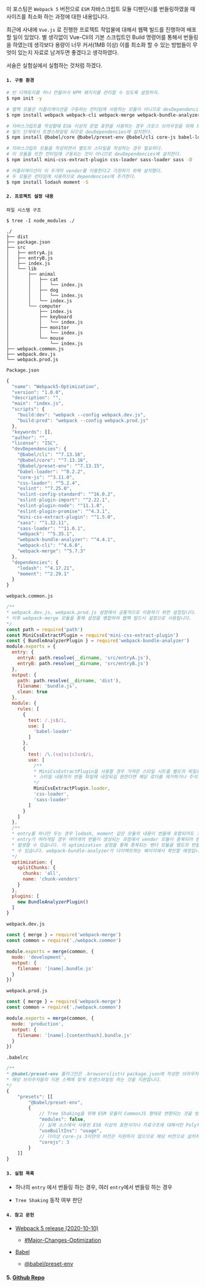 이 포스팅은 `Webpack 5` 버전으로 `ESM` 자바스크립트 모듈 디펜던시를 번들링하였을 때 사이즈를 최소화 하는 과정에 대한 내용입니다.

최근에 사내에 `Vue.js` 로 진행한 프로젝트 작업물에 대해서 웹팩 빌드를 진행하여 배포할 일이 있었다. 별 생각없이 Vue-Cli의 기본 스크립트인 Build 명령어를 통해서 번들링을 하였는데 생각보다 용량이 너무 커서(1MB 이상) 이를 최소화 할 수 있는 방법들이 무엇이 있는지 자료로 남겨두면 좋겠다고 생각하였다.

서술은 실험실에서 실험하는 것처럼 하겠다.

#### `1. 구동 환경`
```bash
# 빈 디렉토리를 하나 만들어서 NPM 패키지를 관리할 수 있도록 설정하자.
$ npm init -y
```
```bash
# 웹팩 모듈은 어플리케이션을 구동하는 런타임에 사용하는 모듈이 아니므로 devDependencies에 설치한다.
$ npm install webpack webpack-cli webpack-merge webpack-bundle-analyzer -D
```
```bash
# 자바스크립트를 작성할때 ES6 이상의 문법 표현을 사용하는 경우 크로스 브라우징을 위해 트랜스파일러를 사용할 필요가 있다.
# 빌드 단계에서 트랜스파일링 되므로 devDependencies에 설치한다.
$ npm install @babel/core @babel/preset-env @babel/cli core-js babel-loader -D
```
```bash
# 자바스크립트 모듈을 작성하면서 별도의 스타일을 작성하는 경우 필요하다.
# 이 모듈들 또한 런타임에 구동되는 것이 아니므로 devDependencies에 설치한다.
$ npm install mini-css-extract-plugin css-loader sass-loader sass -D
```
```bash
# 어플리케이션이 이 두개의 vendor를 이용한다고 가정하기 위해 설치했다.
# 두 모듈은 런타임에 사용하므로 dependencies에 추가한다.
$ npm install lodash moment -S
```

#### `2. 프로젝트 설정 내용`

`파일 시스템 구조`
```
$ tree -I node_modules ./

./
├── dist
├── package.json
├── src
│   ├── entryA.js
│   ├── entryB.js
│   ├── index.js
│   └── lib
│       ├── animal
│       │   ├── cat
│       │   │   └── index.js
│       │   ├── dog
│       │   │   └── index.js
│       │   └── index.js
│       └── computer
│           ├── index.js
│           ├── keyboard
│           │   └── index.js
│           ├── monitor
│           │   └── index.js
│           └── mouse
│               └── index.js
├── webpack.common.js
├── webpack.dev.js
└── webpack.prod.js
```
`Package.json`
```javascript
{
  "name": "Webpack5-Optimization",
  "version": "1.0.0",
  "description": "",
  "main": "index.js",
  "scripts": {
    "build:dev": "webpack --config webpack.dev.js",
    "build:prod": "webpack --config webpack.prod.js"
  },
  "keywords": [],
  "author": "",
  "license": "ISC",
  "devDependencies": {
    "@babel/cli": "^7.13.16",
    "@babel/core": "^7.13.16",
    "@babel/preset-env": "^7.13.15",
    "babel-loader": "^8.2.2",
    "core-js": "^3.11.0",
    "css-loader": "^5.2.4",
    "eslint": "^7.25.0",
    "eslint-config-standard": "^16.0.2",
    "eslint-plugin-import": "^2.22.1",
    "eslint-plugin-node": "^11.1.0",
    "eslint-plugin-promise": "^4.3.1",
    "mini-css-extract-plugin": "^1.5.0",
    "sass": "^1.32.11",
    "sass-loader": "^11.0.1",
    "webpack": "^5.35.1",
    "webpack-bundle-analyzer": "^4.4.1",
    "webpack-cli": "^4.6.0",
    "webpack-merge": "^5.7.3"
  },
  "dependencies": {
    "lodash": "^4.17.21",
    "moment": "^2.29.1"
  }
}
```
`webpack.common.js`
```javascript
/**
* webpack.dev.js, webpack.prod.js 설정에서 공통적으로 이용하기 위한 설정입니다.
* 이후 webpack-merge 모듈을 통해 설정을 병합하여 웹팩 빌드시 설정으로 사용됩니다.
*/
const path = require('path')
const MiniCssExtractPlugin = require('mini-css-extract-plugin')
const { BundleAnalyzerPlugin } = require('webpack-bundle-analyzer')
module.exports = {
  entry: {
    entryA: path.resolve(__dirname, 'src/entryA.js'),
    entryB: path.resolve(__dirname, 'src/entryB.js')
  },
  output: {
    path: path.resolve(__dirname, 'dist'),
    filename: 'bundle.js',
    clean: true
  },
  module: {
    rules: [
      {
        test: /.js$/i,
        use: [
          'babel-loader'
        ]
      },
      {
        test: /\.(sa|sc|c)ss$/i,
        use: [
          /**
          * MiniCssExtractPlugin을 사용할 경우 가져온 스타일 시트를 별도의 파일로 산출합니다.
          * 스타일 내용까지 번들 파일에 내장되길 원한다면 해당 로더를 제거하거나 주석처리 하면 됩니다.
          */
          MiniCssExtractPlugin.loader,
          'css-loader',
          'sass-loader'
        ]
      }
    ]
  },
  /**
  * entry를 하나만 두는 경우 lodash, moment 같은 모듈의 내용이 번들에 포함되어도 크게 문제가 없지만
  * entry가 여러개일 경우 여러개의 번들이 생성되는 과정에서 vendor 모듈이 중복되어 번들링 되는 문제가
  * 발생할 수 있습니다. 이 optimization 설정을 통해 중복되는 벤더 모듈을 별도의 번들 파일에 포함 시킬
  * 수 있습니다. webpack-bundle-analyzer가 다이렉트하는 페이지에서 확인할 예정입니다.
  */
  optimization: {
    splitChunks: {
      chunks: 'all',
      name: 'chunk-vendors'
    }
  },
  plugins: [
    new BundleAnalyzerPlugin()
  ]
}
```
`webpack.dev.js`
```javascript
const { merge } = require('webpack-merge')
const common = require('./webpack.common')

module.exports = merge(common, {
  mode: 'development',
  output: {
    filename: '[name].bundle.js'
  }
})
```
`webpack.prod.js`
```javascript
const { merge } = require('webpack-merge')
const common = require('./webpack.common')

module.exports = merge(common, {
  mode: 'production',
  output: {
    filename: '[name].[contenthash].bundle.js'
  }
})
```
`.babelrc`
```javascript
/**
* @babel/preset-env 플러그인은 .browserslist나 package.json에 작성한 브라우저 지원항목을 확인해서
* 해당 브라우저들의 지원 스펙에 맞게 트랜스파일링 하는 것을 지원합니다.
*/
{
    "presets": [[
        "@babel/preset-env",
        {
            // Tree Shaking을 위해 ESM 모듈이 CommonJS 형태로 변환되는 것을 방지합니다.
            "modules": false,
            // 실제 소스에서 사용된 ES6 이상의 표현식이나 자료구조에 대해서만 Polyfill을 추가합니다.
            "useBuiltIns": "usage",
            // 더이상 core-js 3미만의 버전은 지원하지 않으므로 해당 버전으로 설치하여 설정했습니다.
            "corejs": 3
        }
    ]]
}
```
#### `3. 실험 목록`

- 하나의 `entry` 에서 번들링 하는 경우, 여러 `entry`에서 번들링 하는 경우

- `Tree Shaking` 동작 여부 판단

#### `4. 참고 문헌`

- [Webpack 5 release (2020-10-10)](https://webpack.js.org/blog/2020-10-10-webpack-5-release/)
	- [#Major-Changes-Optimization](https://webpack.js.org/blog/2020-10-10-webpack-5-release/#major-changes-optimization)

- [Babel](https://babeljs.io)
	- [@babel/preset-env](https://babeljs.io/docs/en/babel-preset-env)
    
#### 5. [Github Repo](https://github.com/HamSungJun/Webpack5-Optimization)